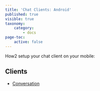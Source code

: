 ```yaml
---
title: 'Chat Clients: Android'
published: true
visible: true
taxonomy:
    category:
        - docs
page-toc:
    active: false
---
```


How2 setup your chat client on your mobile:

## Clients
- [Conversation](conversation)
